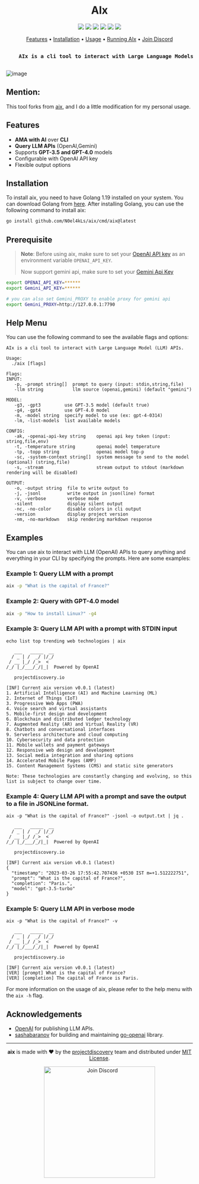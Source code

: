 <h1 align="center">
 AIx
<br>
</h1>


<p align="center">
<a href="https://opensource.org/licenses/MIT"><img src="https://img.shields.io/badge/license-MIT-_red.svg"></a>
<a href="https://goreportcard.com/badge/github.com/projectdiscovery/aix"><img src="https://goreportcard.com/badge/github.com/projectdiscovery/aix"></a>
<a href="https://pkg.go.dev/github.com/projectdiscovery/aix/pkg/aix"><img src="https://img.shields.io/badge/go-reference-blue"></a>
<a href="https://github.com/projectdiscovery/aix/releases"><img src="https://img.shields.io/github/release/projectdiscovery/aix"></a>
<a href="https://twitter.com/pdiscoveryio"><img src="https://img.shields.io/twitter/follow/pdiscoveryio.svg?logo=twitter"></a>
<a href="https://discord.gg/projectdiscovery"><img src="https://img.shields.io/discord/695645237418131507.svg?logo=discord"></a>
</p>

<p align="center">
  <a href="#features">Features</a> •
  <a href="#installation">Installation</a> •
  <a href="#help-menu">Usage</a> •
  <a href="#examples">Running AIx</a> •
  <a href="https://discord.gg/projectdiscovery">Join Discord</a>

</p>

<pre align="center">
<b>
	AIx is a cli tool to interact with Large Language Models (LLM) APIs.
</b>
</pre>

![image](https://user-images.githubusercontent.com/8293321/227775051-440d4ed5-f30e-4ec5-bf1d-10310840ab54.png)

## Mention:
This tool forks from [aix](https://github.com/projectdiscovery/aix), and I do a little modification for my personal usage.

## Features
- **AMA with AI** over **CLI**
- **Query LLM APIs** (OpenAI,Gemini)
- Supports **GPT-3.5 and GPT-4.0** models
- Configurable with OpenAI API key
- Flexible output options

## Installation
To install aix, you need to have Golang 1.19 installed on your system. You can download Golang from [here](https://go.dev/doc/install). After installing Golang, you can use the following command to install aix:


```bash
go install github.com/N0el4kLs/aix/cmd/aix@latest
```

## Prerequisite

> **Note**: Before using aix, make sure to set your [OpenAI API key](https://platform.openai.com/account/api-keys) as an environment variable `OPENAI_API_KEY`.
> 
> Now support gemini api, make sure to set your [Gemini Api Key](https://ai.google.dev/)

```bash
export OPENAI_API_KEY=******
export Gemini_API_KEY=******

# you can also set Gemini_PROXY to enable proxy for gemini api
export Gemini_PROXY=http://127.0.0.1:7790
````

## Help Menu
You can use the following command to see the available flags and options:

```console
AIx is a cli tool to interact with Large Language Model (LLM) APIs.

Usage:
  ./aix [flags]

Flags:
INPUT:
   -p, -prompt string[]  prompt to query (input: stdin,string,file)
   -llm string           llm source (openai,gemini) (default "gemini")

MODEL:
   -g3, -gpt3         use GPT-3.5 model (default true)
   -g4, -gpt4         use GPT-4.0 model
   -m, -model string  specify model to use (ex: gpt-4-0314)
   -lm, -list-models  list available models

CONFIG:
   -ak, -openai-api-key string    openai api key token (input: string,file,env)
   -t, -temperature string        openai model temperature
   -tp, -topp string              openai model top-p
   -sc, -system-context string[]  system message to send to the model (optional) (string,file)
   -s, -stream                    stream output to stdout (markdown rendering will be disabled)

OUTPUT:
   -o, -output string  file to write output to
   -j, -jsonl          write output in json(line) format
   -v, -verbose        verbose mode
   -silent             display silent output
   -nc, -no-color      disable colors in cli output
   -version            display project version
   -nm, -no-markdown   skip rendering markdown response
```

## Examples

You can use aix to interact with LLM (OpenAI) APIs to query anything and everything in your CLI by specifying the prompts. Here are some examples:

### Example 1: Query LLM with a prompt

```bash
aix -p "What is the capital of France?"
```

### Example 2: Query with GPT-4.0 model
```bash
aix -p "How to install Linux?" -g4
```

### Example 3: Query LLM API with a prompt with STDIN input

```console
echo list top trending web technologies | aix

   ___   _____  __
  / _ | /  _/ |/_/
 / __ |_/ /_>  < 
/_/ |_/___/_/|_|  Powered by OpenAI

   projectdiscovery.io		  

[INF] Current aix version v0.0.1 (latest)
1. Artificial Intelligence (AI) and Machine Learning (ML)
2. Internet of Things (IoT)
3. Progressive Web Apps (PWA)
4. Voice search and virtual assistants
5. Mobile-first design and development
6. Blockchain and distributed ledger technology
7. Augmented Reality (AR) and Virtual Reality (VR)
8. Chatbots and conversational interfaces
9. Serverless architecture and cloud computing
10. Cybersecurity and data protection
11. Mobile wallets and payment gateways
12. Responsive web design and development
13. Social media integration and sharing options
14. Accelerated Mobile Pages (AMP)
15. Content Management Systems (CMS) and static site generators

Note: These technologies are constantly changing and evolving, so this list is subject to change over time.
```

### Example 4: Query LLM API with a prompt and save the output to a file in JSONLine format.
```console
aix -p "What is the capital of France?" -jsonl -o output.txt | jq .

   ___   _____  __
  / _ | /  _/ |/_/
 / __ |_/ /_>  < 
/_/ |_/___/_/|_|  Powered by OpenAI

   projectdiscovery.io		  

[INF] Current aix version v0.0.1 (latest)
{
  "timestamp": "2023-03-26 17:55:42.707436 +0530 IST m=+1.512222751",
  "prompt": "What is the capital of France?",
  "completion": "Paris.",
  "model": "gpt-3.5-turbo"
}
```

### Example 5: Query LLM API in verbose mode
```console
aix -p "What is the capital of France?" -v

   ___   _____  __
  / _ | /  _/ |/_/
 / __ |_/ /_>  < 
/_/ |_/___/_/|_|  Powered by OpenAI

   projectdiscovery.io		  

[INF] Current aix version v0.0.1 (latest)
[VER] [prompt] What is the capital of France?
[VER] [completion] The capital of France is Paris.
```

For more information on the usage of aix, please refer to the help menu with the `aix -h` flag.

## Acknowledgements

- [OpenAI](https://platform.openai.com/docs/introduction) for publishing LLM APIs.
- [sashabaranov](https://github.com/sashabaranov) for building and maintaining [go-openai](https://github.com/sashabaranov/go-openai) library.

--------

<div align="center">

**aix** is made with ❤️ by the [projectdiscovery](https://projectdiscovery.io) team and distributed under [MIT License](LICENSE.md).


<a href="https://discord.gg/projectdiscovery"><img src="https://raw.githubusercontent.com/projectdiscovery/nuclei-burp-plugin/main/static/join-discord.png" width="300" alt="Join Discord"></a>

</div>
